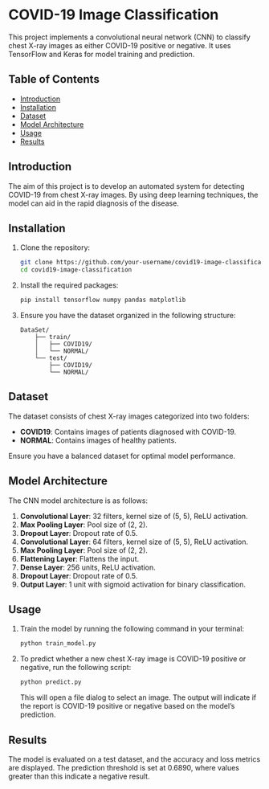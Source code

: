 # COVID-19 Image Classification

This project implements a convolutional neural network (CNN) to classify chest X-ray images as either COVID-19 positive or negative. It uses TensorFlow and Keras for model training and prediction.

## Table of Contents
- [Introduction](#introduction)
- [Installation](#installation)
- [Dataset](#dataset)
- [Model Architecture](#model-architecture)
- [Usage](#usage)
- [Results](#results)

## Introduction

The aim of this project is to develop an automated system for detecting COVID-19 from chest X-ray images. By using deep learning techniques, the model can aid in the rapid diagnosis of the disease.

## Installation

1. Clone the repository:
   ```bash
   git clone https://github.com/your-username/covid19-image-classification.git
   cd covid19-image-classification
   ```

2. Install the required packages:
   ```bash
   pip install tensorflow numpy pandas matplotlib
   ```

3. Ensure you have the dataset organized in the following structure:
   ```
   DataSet/
       ├── train/
       │   ├── COVID19/
       │   └── NORMAL/
       └── test/
           ├── COVID19/
           └── NORMAL/
   ```

## Dataset

The dataset consists of chest X-ray images categorized into two folders:
- **COVID19**: Contains images of patients diagnosed with COVID-19.
- **NORMAL**: Contains images of healthy patients.

Ensure you have a balanced dataset for optimal model performance.

## Model Architecture

The CNN model architecture is as follows:

1. **Convolutional Layer**: 32 filters, kernel size of (5, 5), ReLU activation.
2. **Max Pooling Layer**: Pool size of (2, 2).
3. **Dropout Layer**: Dropout rate of 0.5.
4. **Convolutional Layer**: 64 filters, kernel size of (5, 5), ReLU activation.
5. **Max Pooling Layer**: Pool size of (2, 2).
6. **Flattening Layer**: Flattens the input.
7. **Dense Layer**: 256 units, ReLU activation.
8. **Dropout Layer**: Dropout rate of 0.5.
9. **Output Layer**: 1 unit with sigmoid activation for binary classification.

## Usage

1. Train the model by running the following command in your terminal:
   ```bash
   python train_model.py
   ```

2. To predict whether a new chest X-ray image is COVID-19 positive or negative, run the following script:
   ```bash
   python predict.py
   ```

   This will open a file dialog to select an image. The output will indicate if the report is COVID-19 positive or negative based on the model’s prediction.

## Results

The model is evaluated on a test dataset, and the accuracy and loss metrics are displayed. The prediction threshold is set at 0.6890, where values greater than this indicate a negative result.
